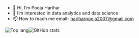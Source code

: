 - 👋 Hi, I’m Pooja Harihar
- 👀 I’m interested in data analytics and data science
- 📫 How to reach me email- hariharpooja2007@gmail.com

![Top lang](https://github-readme-stats.vercel.app/api/top-langs/?username=poojaharihar03&show_icons=true&theme=radical)![GitHub stats](https://github-readme-stats.vercel.app/api?username=poojaharihar03&count_private=true&show_icons=true&theme=radical)

<!---
pooja0305/pooja0305 is a ✨ special ✨ repository because its `README.md` (this file) appears on your GitHub profile.
You can click the Preview link to take a look at your changes.
